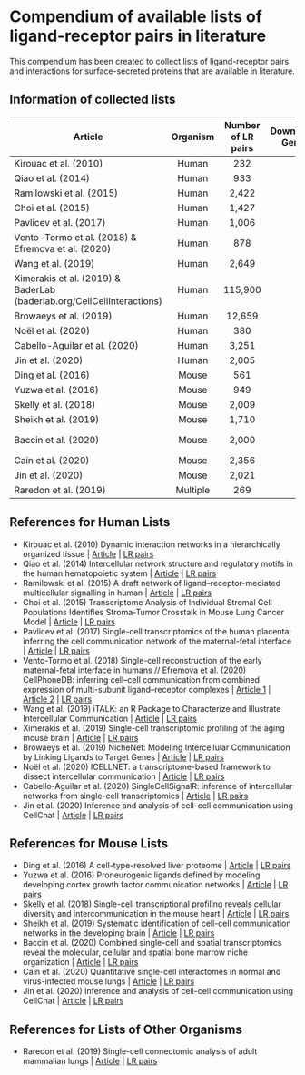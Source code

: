# Compendium of available lists of ligand-receptor pairs in literature

This compendium has been created to collect lists of ligand-receptor pairs
and interactions for surface-secreted proteins that are available in literature.

## Information of collected lists

| Article                                                                 | Organism | Number of LR pairs | Downstream Genes? | Protein Complexes? | Functional  Annotations? |     Associated Tool    |
|-------------------------------------------------------------------------|:--------:|:------------------:|:-----------------:|:------------------:|:------------------------:|:----------------------:|
| Kirouac et al. (2010)                                                   |   Human  |         232        |                   |                    |                          |                        |
| Qiao et al. (2014)                                                      |   Human  |         933        |                   |                    |                          |                        |
| Ramilowski et al. (2015)                                                |   Human  |        2,422       |                   |                    |                          |                        |
| Choi et al. (2015)                                                      |   Human  |        1,427       |                   |                    |                          |                        |
| Pavlicev et al. (2017)                                                  |   Human  |        1,006       |                   |                    |                          |                        |
| Vento-Tormo et al. (2018) &  Efremova et al. (2020)                     |   Human  |         878        |                   |          X         |                          |       CellPhoneDB      |
| Wang et al. (2019)                                                      |   Human  |        2,649       |                   |                    |             X            |          iTalk         |
| Ximerakis et al. (2019) &  BaderLab (baderlab.org/CellCellInteractions) |   Human  |       115,900      |                   |                    |                          |                        |
| Browaeys et al. (2019)                                                  |   Human  |       12,659       |         X         |                    |                          |        NicheNet        |
| Noël et al. (2020)                                                      |   Human  |         380        |                   |          X         |             X            |        ICELLNET        |
| Cabello-Aguilar et al. (2020)                                           |   Human  |        3,251       |                   |                    |                          |    SingleCellSignalR   |
| Jin et al. (2020)                                                       |   Human  |        2,005       |                   |          X         |             X            |        CellChat        |
| Ding et al. (2016)                                                      |   Mouse  |         561        |                   |                    |                          |                        |
| Yuzwa et al. (2016)                                                     |   Mouse  |         949        |                   |                    |                          |                        |
| Skelly et al. (2018)                                                    |   Mouse  |        2,009       |                   |                    |                          |                        |
| Sheikh et al. (2019)                                                    |   Mouse  |        1,710       |                   |                    |                          |                        |
| Baccin et al. (2020)                                                    |   Mouse  |        2,000       |                   |          X         |             X            | RNA-Magnet (Algorithm) |
| Cain et al. (2020)                                                      |   Mouse  |        2,356       |                   |                    |                          |                        |
| Jin et al. (2020)                                                       |   Mouse  |        2,021       |                   |          X         |             X            |        CellChat        |
| Raredon et al. (2019)                                                   | Multiple |         269        |                   |                    |             X            |                        |


## References for Human Lists

- Kirouac et al. (2010) Dynamic interaction networks in a hierarchically organized tissue
    | [Article](https://doi.org/10.1038/msb.2010.71)
    | [LR pairs](./Human/Human-2010-Kirouac-LR-pairs.xlsx)
- Qiao et al. (2014) Intercellular network structure and regulatory motifs in the human
 hematopoietic system
    | [Article](https://doi.org/10.15252/msb.20145141)
    |  [LR pairs](./Human/Human-2014-Qiao-LR-pairs.xlsx)
- Ramilowski et al. (2015) A draft network of ligand–receptor-mediated multicellular
 signalling in human
    | [Article](https://doi.org/10.1038/ncomms8866)
    | [LR pairs](./Human/Human-2015-Ramilowski-LR-pairs.txt)
- Choi et al. (2015) Transcriptome Analysis of Individual Stromal Cell Populations
 Identifies Stroma-Tumor Crosstalk in Mouse Lung Cancer Model
    | [Article](https://doi.org/10.1016/j.celrep.2015.01.040)
    | [LR pairs](./Human/Human-2015-Choi-LR-pairs.txt)
- Pavlicev et al. (2017) Single-cell transcriptomics of the human placenta: inferring
 the cell communication network of the maternal-fetal interface
    | [Article](https://doi.org/10.1101/gr.207597.116)
    | [LR pairs](./Human/Human-2017-Pavlicev-LR-pairs.xlsx)
- Vento-Tormo et al. (2018) Single-cell reconstruction of the early maternal-fetal
 interface in humans // Efremova et al. (2020) CellPhoneDB: inferring cell–cell communication
from combined expression of multi-subunit ligand–receptor complexes
    | [Article 1](https://doi.org/10.1038/s41586-018-0698-6)
    | [Article 2](https://doi.org/10.1038/s41596-020-0292-x)
    | [LR pairs](./Human/Human-2018-Vento-Tormo-LR-pairs.csv)
- Wang et al. (2019) iTALK: an R Package to Characterize and Illustrate
 Intercellular Communication
    | [Article](https://doi.org/10.1101/507871)
    | [LR pairs](./Human/Human-2019-Wang-LR-pairs.csv)
- Ximerakis et al. (2019) Single-cell transcriptomic profiling of
 the aging mouse brain
    | [Article](https://doi.org/10.1038/s41593-019-0491-3)
    | [LR pairs](./Human/Human-2019-Ximerakis-BaderLab-2017.txt.zip)
- Browaeys et al. (2019) NicheNet: Modeling Intercellular Communication
 by Linking Ligands to Target Genes
    | [Article](https://doi.org/10.1038/s41592-019-0667-5)
    | [LR pairs](./Human/Human-2019-Browaeys-LR-pairs.zip)
- Noël et al. (2020) ICELLNET: a transcriptome-based framework to
 dissect intercellular communication
    | [Article](https://doi.org/10.1101/2020.03.05.976878)
    | [LR pairs](./Human/Human-2020-Noël-LR-pairs.xlsx)
- Cabello-Aguilar et al. (2020) SingleCellSignalR: inference of intercellular networks
 from single-cell transcriptomics
    | [Article](https://doi.org/10.1093/nar/gkaa183)
    | [LR pairs](./Human/Human-2020-Cabello-Aguilar-LR-pairs.csv)
- Jin et al. (2020) Inference and analysis of cell-cell communication using CellChat
    | [Article](https://doi.org/10.1101/2020.07.21.214387) 
    | [LR pairs](./Human/Human-2020-Jin-LR-pairs.csv)

## References for Mouse Lists

- Ding et al. (2016) A cell-type-resolved liver proteome
    | [Article](https://doi.org/10.1074/mcp.M116.060145)
    | [LR pairs](./Mouse/Mouse-2016-Ding-LR-pairs.xlsx)
- Yuzwa et al. (2016) Proneurogenic ligands defined by
 modeling developing cortex growth factor communication networks
    | [Article](https://doi.org/10.1016/j.neuron.2016.07.037)
    | [LR pairs](./Mouse/Mouse-2016-Yuzwa-LR-pairs.xlsx)
- Skelly et al. (2018) Single-cell transcriptional profiling reveals cellular
 diversity and intercommunication in the mouse heart
    | [Article](https://doi.org/10.1016/j.celrep.2017.12.072)
    | [LR pairs](./Mouse/Mouse-2018-Skelly-LR-pairs.xlsx)
 - Sheikh et al. (2019) Systematic identification of
  cell-cell communication networks in the developing brain
    | [Article](https://doi.org/10.1016/j.isci.2019.10.026)
    | [LR pairs](./Mouse/Mouse-2019-Sheikh-LR-pairs.xlsx)
- Baccin et al. (2020) Combined single-cell and spatial transcriptomics reveal the molecular,
 cellular and spatial bone marrow niche organization
    | [Article](https://doi.org/10.1038/s41556-019-0439-6)
    | [LR pairs](./Mouse/Mouse-2020-Baccin-LR-pairs.xlsx)
 - Cain et al. (2020) Quantitative single-cell interactomes
  in normal and virus-infected mouse lungs
    | [Article](https://doi.org/10.1101/2020.02.05.936054)
    | [LR pairs](./Mouse/Mouse-2020-Cain-LR-pairs.xlsx)
- Jin et al. (2020) Inference and analysis of cell-cell communication using CellChat
    | [Article](https://doi.org/10.1101/2020.07.21.214387) 
    | [LR pairs](./Mouse/Mouse-2020-Jin-LR-pairs.csv)

## References for Lists of Other Organisms

- Raredon et al. (2019) Single-cell connectomic analysis of
adult mammalian lungs
    | [Article](https://doi.org/10.1126/sciadv.aaw3851)
    | [LR pairs](./Others/Multiple-2019-Raredon-LR-pairs.xlsx)